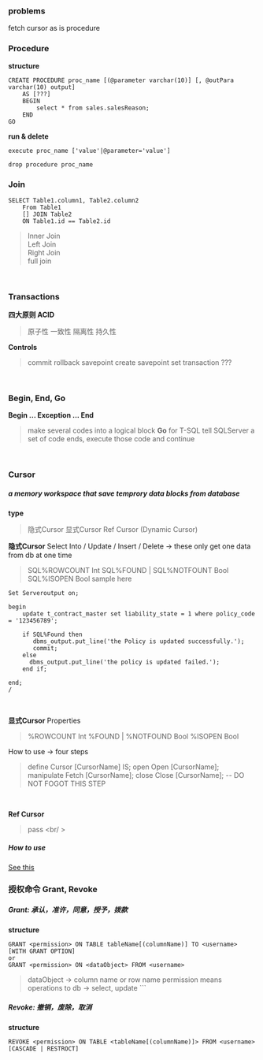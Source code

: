 ﻿### problems

fetch
cursor
as
is
procedure
<br/>


### Procedure

**structure**
```
CREATE PROCEDURE proc_name [(@parameter varchar(10)] [, @outPara varchar(10) output]
	AS [???]
	BEGIN
		select * from sales.salesReason;
	END
GO
```

**run & delete**
```
execute proc_name ['value'|@parameter='value']

drop procedure proc_name
```

### Join
```
SELECT Table1.column1, Table2.column2
	From Table1
	[] JOIN Table2
	ON Table1.id == Table2.id
```
> Inner Join  
> Left Join  
> Right Join  
> full join
<br/>


### Transactions
**四大原则 ACID**
> 原子性
> 一致性
> 隔离性
> 持久性

**Controls**
> commit
> rollback
> savepoint		create savepoint
> set transaction	???
<br/>


### Begin, End, Go

**Begin ... Exception ... End**
> make several codes into a logical block
**Go** for T-SQL
> tell SQLServer a set of code ends, execute those code and continue

<br/>

### Cursor
##### a memory workspace that save temprory data blocks from database
**type**
> 隐式Cursor
> 显式Cursor
> Ref Cursor (Dynamic Cursor)

**隐式Cursor**
Select Into / Update / Insert / Delete -> these only get one data from db at one time
> SQL%ROWCOUNT			Int
> SQL%FOUND | SQL%NOTFOUNT	Bool
> SQL%ISOPEN			Bool
sample here
```
Set Serveroutput on;

begin
    update t_contract_master set liability_state = 1 where policy_code = '123456789';  
      
    if SQL%Found then  
       dbms_output.put_line('the Policy is updated successfully.');  
       commit;  
    else  
      dbms_output.put_line('the policy is updated failed.');  
    end if;  
  
end;   
/
```
<br/>

**显式Cursor**
Properties
> %ROWCOUNT		Int
> %FOUND | %NOTFOUND	Bool
> %ISOPEN		Bool

How to use -> four steps
> define	Cursor [CursorName] IS;
> open		Open [CursorName];
> manipulate	Fetch [CursorName];
> close		Close [CursorName]; -- DO NOT FOGOT THIS STEP
<br/>

**Ref Cursor**
> pass
<br/ >

##### How to use
[See this](https://blog.csdn.net/mydreamneverstop/article/details/78604033)
<br/>


### 授权命令 Grant, Revoke
##### Grant: 承认，准许，同意，授予，拨款
**structure**
```
GRANT <permission> ON TABLE tableName[(columnName)] TO <username> [WITH GRANT OPTION]
or
GRANT <permission> ON <dataObject> FROM <username>
```
> dataObject -> column name or row name
> permission means operations to db -> select, update ```
##### Revoke: 撤销，废除，取消
**structure**
```
REVOKE <permission> ON TABLE <tableName[(columnName)]> FROM <username> [CASCADE | RESTROCT]
```






